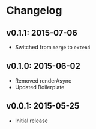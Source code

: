 # Changelog

## v0.1.1: 2015-07-06

- Switched from `merge` to `extend`

## v0.1.0: 2015-06-02

- Removed renderAsync
- Updated Boilerplate

## v0.0.1: 2015-05-25

- Initial release
